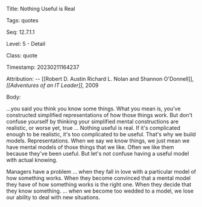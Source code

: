 Title:  Nothing Useful is Real

Tags:   quotes

Seq:    12.7.1.1

Level:  5 - Detail

Class:  quote

Timestamp: 20230211164237

Attribution: -- [[Robert D. Austin Richard L. Nolan and Shannon O'Donnell]], *[[Adventures of an IT Leader]]*, 2009

Body:

...you said you think you know some things. What you mean is, you've constructed simplified representations of how those things work. But don't confuse yourself by thinking your simplified mental constructions are realistic, or worse yet, true ... Nothing useful is real. If it's complicated enough to be realistic, it's too complicated to be useful. That's why we build models. Representations. When we say we know things, we just mean we have mental models of those things that we like. Often we like them because they've been useful. But let's not confuse having a useful model with actual knowing. 

Managers have a problem ... when they fall in love with a particular model of how something works. When they become convinced that a mental model they have of how something works is the right one. When they decide that they know something. ... when we become too wedded to a model, we lose our ability to deal with new situations.
